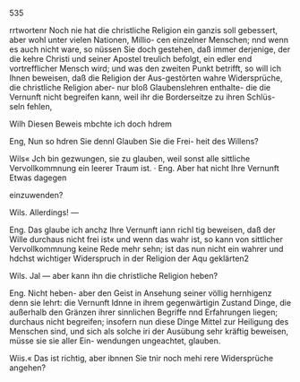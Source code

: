 535

rrtwortenr Noch nie hat die christliche Religion ein ganzis
soll gebessert, aber wohl unter vielen Nationen, Millio-
cen einzelner Menschen; nnd wenn es auch nicht ware, so
nüssen Sie doch gestehen, daß immer derjenige, der die
kehre Christi und seiner Apostel treulich befolgt, ein edler
end vortrefflicher Mensch wird; und was den zweiten Punkt
betrifft, so will ich Ihnen beweisen, daß die Religion der
Aus-gestörten wahre Widersprüche, die christliche Religion
aber- nur bloß Glaubenslehren enthalte- die die Vernunft
nicht begreifen kann, weil ihr die Borderseitze zu ihren Schlüs-
seln fehlen,

Wilh Diesen Beweis mbchte ich doch hdrem

Eng, Nun so hdren Sie dennl Glauben Sie die Frei-
heit des Willens?

Wils« Jch bin gezwungen, sie zu glauben, weil sonst
alle sittliche Vervollkommnung ein leerer Traum ist. ·
Eng. Aber hat nicht Ihre Vernunft Etwas dagegen

einzuwenden?

Wils. Allerdings! —

Eng. Das glaube ich anchz Ihre Vernunft iann richl
tig beweisen, daß der Wille durchaus nicht frei ist« und
wenn das wahr ist, so kann von sittlicher Vervollkommnung
keine Rede mehr sehn; ist das nun nicht ein wahrer und
hdchst wichtiger Widerspruch in der Religion der Aqu
geklärten2

Wils. Jal — aber kann ihn die christliche Religion
heben?

Eng. Nicht heben- aber den Geist in Ansehung seiner
völlig hernhigenz denn sie lehrt: die Vernunft ldnne in
ihrem gegenwärtigin Zustand Dinge, die außerhalb den
Gränzen ihrer sinnlichen Begriffe nnd Erfahrungen liegen;
durchaus nicht begreifen; insofern nun diese Dinge Mittel
zur Heiligung des Menschen sind, und sich als solche iri
der Ausübung sehr kräftig beweisen, müsse sie sie aller Ein-
wendungen ungeachtet, glauben.

Wiis.« Das ist richtig, aber ibnnen Sie tnir noch mehi
rere Widersprüche angehen?


